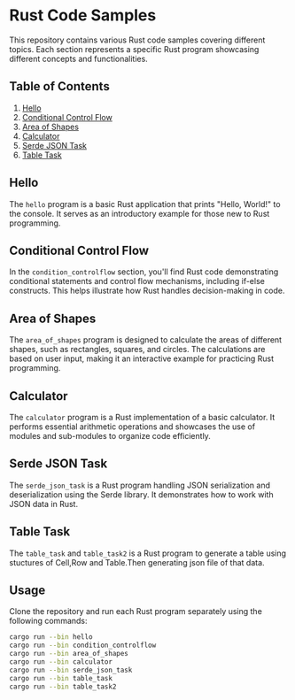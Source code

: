 # Rust Code Samples

This repository contains various Rust code samples covering different topics. Each section represents a specific Rust program showcasing different concepts and functionalities.

## Table of Contents

1. [Hello](#hello)
2. [Conditional Control Flow](#condition-controlflow)
3. [Area of Shapes](#area_of_shapes)
4. [Calculator](#calculator)
5. [Serde JSON Task](#serde-json-task)
6. [Table Task](#table-task)

## Hello

The `hello` program is a basic Rust application that prints "Hello, World!" to the console. It serves as an introductory example for those new to Rust programming.

## Conditional Control Flow

In the `condition_controlflow` section, you'll find Rust code demonstrating conditional statements and control flow mechanisms, including if-else constructs. This helps illustrate how Rust handles decision-making in code.

## Area of Shapes

The `area_of_shapes` program is designed to calculate the areas of different shapes, such as rectangles, squares, and circles. The calculations are based on user input, making it an interactive example for practicing Rust programming.

## Calculator

The `calculator` program is a Rust implementation of a basic calculator. It performs essential arithmetic operations and showcases the use of modules and sub-modules to organize code efficiently.

## Serde JSON Task

The `serde_json_task` is a Rust program handling JSON serialization and deserialization using the Serde library. It demonstrates how to work with JSON data in Rust.

## Table Task
The `table_task` and `table_task2` is a Rust program to generate a table using stuctures of Cell,Row and Table.Then generating json file of that data.
## Usage

Clone the repository and run each Rust program separately using the following commands:

```bash
cargo run --bin hello
cargo run --bin condition_controlflow
cargo run --bin area_of_shapes
cargo run --bin calculator
cargo run --bin serde_json_task
cargo run --bin table_task
cargo run --bin table_task2

